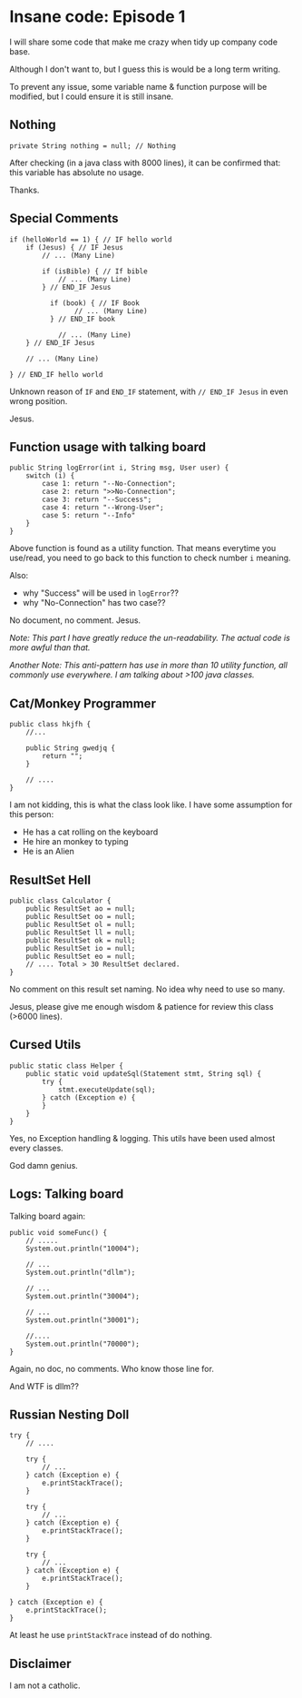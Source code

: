 # Insane code: Episode 1

I will share some code that make me crazy when tidy up company code base.

Although I don't want to, but I guess this is would be a long term writing. 

To prevent any issue, some variable name & function purpose will be modified, but I could ensure it is still insane.

## Nothing
```
private String nothing = null; // Nothing
```
After checking (in a java class with 8000 lines), it can be confirmed that: this variable has absolute no usage.

Thanks.

## Special Comments
```
if (helloWorld == 1) { // IF hello world
	if (Jesus) { // IF Jesus
      	// ... (Many Line)
      	
		if (isBible) { // If bible
			// ... (Many Line)
		} // END_IF Jesus

	      if (book) { // IF Book
        		// ... (Many Line)
	      } // END_IF book

      		// ... (Many Line)
  	} // END_IF Jesus
	
	// ... (Many Line)

} // END_IF hello world
```
Unknown reason of `IF` and `END_IF` statement, with `// END_IF Jesus` in even wrong position.

Jesus.

## Function usage with talking board
```
public String logError(int i, String msg, User user) {
	switch (i) {
		case 1: return "--No-Connection";
		case 2: return ">>No-Connection";
		case 3: return "--Success";
		case 4: return "--Wrong-User";
		case 5: return "--Info"
	}
}
```
Above function is found as a utility function.
That means everytime you use/read, you need to go back to this function to check number `i` meaning.

Also:
- why "Success" will be used in `logError`??
- why "No-Connection" has two case??

No document, no comment. Jesus.

*Note: This part I have greatly reduce the un-readability. The actual code is more awful than that.*

*Another Note: This anti-pattern has use in more than 10 utility function, all commonly use everywhere. I am talking about >100 java classes.*

## Cat/Monkey Programmer
```
public class hkjfh {
	//...

	public String gwedjq {
		return "";
	}

	// ....
}
```

I am not kidding, this is what the class look like. I have some assumption for this person:
- He has a cat rolling on the keyboard
- He hire an monkey to typing
- He is an Alien

## ResultSet Hell
```
public class Calculator {
	public ResultSet ao = null;
	public ResultSet oo = null;
	public ResultSet ol = null;
	public ResultSet ll = null;
	public ResultSet ok = null;
	public ResultSet io = null;
	public ResultSet eo = null;
	// .... Total > 30 ResultSet declared.
}
```

No comment on this result set naming. No idea why need to use so many.

Jesus, please give me enough wisdom & patience for review this class (>6000 lines).

## Cursed Utils
```
public static class Helper {
	public static void updateSql(Statement stmt, String sql) {
		try {
			stmt.executeUpdate(sql);
		} catch (Exception e) {
		}
	}
}
```
Yes, no Exception handling & logging. This utils have been used almost every classes.

God damn genius.

## Logs: Talking board
Talking board again:
```
public void someFunc() {
	// .....
	System.out.println("10004");

	// ...
	System.out.println("dllm");

	// ...
	System.out.println("30004");

	// ...
	System.out.println("30001");

	//....
	System.out.println("70000");
}
```

Again, no doc, no comments. Who know those line for.

And WTF is dllm??

## Russian Nesting Doll
```
try {
	// ....

	try {
		// ...
	} catch (Exception e) {
		e.printStackTrace();
	}

	try {
		// ...
	} catch (Exception e) {
		e.printStackTrace();
	}

	try {
		// ...
	} catch (Exception e) {
		e.printStackTrace();
	}

} catch (Exception e) {
	e.printStackTrace();
}
```

At least he use `printStackTrace` instead of do nothing.

## Disclaimer
I am not a catholic.


